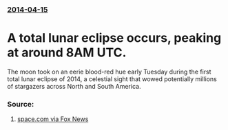 ### [2014-04-15](/news/2014/04/15/index.md)

# A total lunar eclipse occurs, peaking at around 8AM UTC. 

The moon took on an eerie blood-red hue early Tuesday during the first total lunar eclipse of 2014, a celestial sight that wowed potentially millions of stargazers across North and South America.


### Source:

1. [space.com via Fox News](http://www.foxnews.com/science/2014/04/15/under-blood-moon-1st-total-lunar-eclipse-2014-wows-stargazers-photos/)
